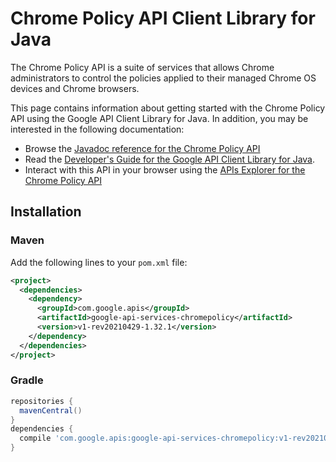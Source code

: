 # Chrome Policy API Client Library for Java

The Chrome Policy API is a suite of services that allows Chrome administrators to control the policies applied to their managed Chrome OS devices and Chrome browsers.

This page contains information about getting started with the Chrome Policy API
using the Google API Client Library for Java. In addition, you may be interested
in the following documentation:

* Browse the [Javadoc reference for the Chrome Policy API][javadoc]
* Read the [Developer's Guide for the Google API Client Library for Java][google-api-client].
* Interact with this API in your browser using the [APIs Explorer for the Chrome Policy API][api-explorer]

## Installation

### Maven

Add the following lines to your `pom.xml` file:

```xml
<project>
  <dependencies>
    <dependency>
      <groupId>com.google.apis</groupId>
      <artifactId>google-api-services-chromepolicy</artifactId>
      <version>v1-rev20210429-1.32.1</version>
    </dependency>
  </dependencies>
</project>
```

### Gradle

```gradle
repositories {
  mavenCentral()
}
dependencies {
  compile 'com.google.apis:google-api-services-chromepolicy:v1-rev20210429-1.32.1'
}
```

[javadoc]: https://googleapis.dev/java/google-api-services-chromepolicy/latest/index.html
[google-api-client]: https://github.com/googleapis/google-api-java-client/
[api-explorer]: https://developers.google.com/apis-explorer/#p/chromepolicy/v1/

